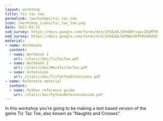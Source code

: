 ```yaml
---
layout: workshop
title: Tic tac toe
permalink: /workshops/tic_tac_toe
icon: /workshop_icons/tic_tac_toe.png
date: 2021-03-21
sod_survey: https://docs.google.com/forms/d/e/1FAIpQLSdhmDErvgacIEgMT9C2UDFCwmYJ3Gmm9t08n7eye240zzQ-oA/viewform
eod_survey: https://docs.google.com/forms/d/e/1FAIpQLSdFNQxXhPFRImmd5EYP412BtkyWs8G5fSkcz9PPasZ4PLzU3A/viewform?vc=0&c=0&w=1&flr=0&gxids=7628
material:
- name: Workbooks
  content:
  - name: Workbook 1
    url: /static/doc/TicTacToe.pdf
  - name: Workbook 2
    url: /static/doc/MoreTicTacToe.pdf
  - name: Extensions
    url: /static/doc/TicTacToeExtensions.pdf
- name: Reference material
  content:
  - name: Python reference guide
    url: /static/doc/PythonReferenceGuide.pdf
---
```


In this workshop you're going to be making a text based version of the game Tic Tac Toe, also known as "Naughts and Crosses".
